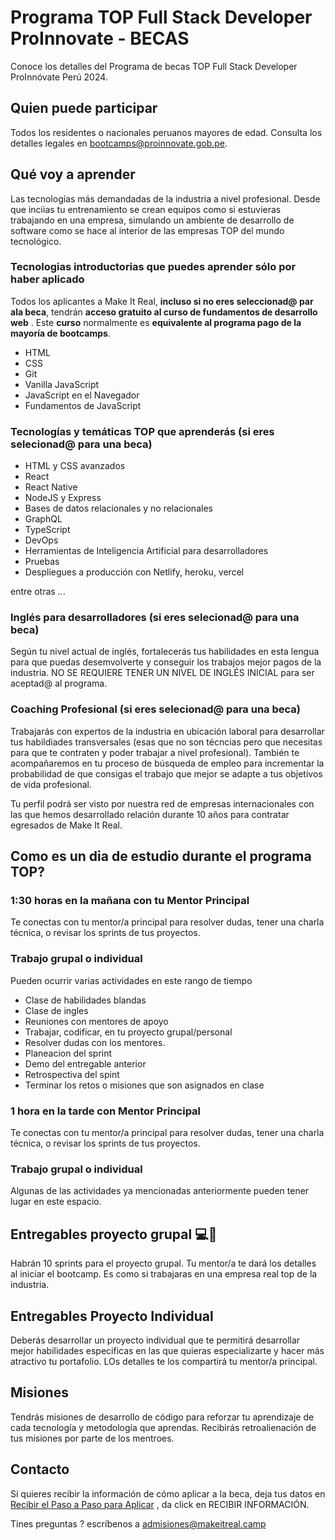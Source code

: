 # Programa TOP Full Stack Developer ProInnovate - BECAS

Conoce los detalles del Programa de becas TOP Full Stack Developer ProInnóvate Perú 2024.

## Quien puede participar

Todos los residentes o nacionales peruanos mayores de edad. Consulta los detalles legales en bootcamps@proinnovate.gob.pe.

## Qué voy a aprender

Las tecnologías más demandadas de la industria a nivel profesional. Desde que inciias tu entrenamiento se crean equipos como si estuvieras trabajando en una empresa, simulando un ambiente de desarrollo de software como se hace al interior de las empresas TOP del mundo tecnológico.

### Tecnologias introductorias que puedes aprender sólo por haber aplicado

Todos los aplicantes a Make It Real, **incluso si no eres seleccionad@ par ala beca**, tendrán **acceso gratuito al curso de fundamentos de desarrollo web** . Este **curso** normalmente es **equivalente al programa pago de la mayoría de bootcamps**.

- HTML
- CSS
- Git
- Vanilla JavaScript
- JavaScript en el Navegador
- Fundamentos de JavaScript

### Tecnologías y temáticas TOP que aprenderás (si eres selecionad@ para una beca)

- HTML y CSS avanzados
- React
- React Native
- NodeJS y Express
- Bases de datos relacionales y no relacionales
- GraphQL
- TypeScript
- DevOps
- Herramientas de Inteligencia Artificial para desarrolladores
- Pruebas
- Despliegues a producción con Netlify, heroku, vercel

entre otras ...

### Inglés para desarrolladores (si eres selecionad@ para una beca)

Según tu nivel actual de inglés, fortalecerás tus habilidades en esta lengua para que puedas desemvolverte y conseguir los trabajos mejor pagos de la industria. NO SE REQUIERE TENER UN NIVEL DE INGLÉS INICIAL para ser aceptad@ al programa.

### Coaching Profesional (si eres selecionad@ para una beca)

Trabajarás con expertos de la industria en ubicación laboral para desarrollar tus habildiades transversales (esas que no son técncias pero que necesitas para que te contraten y poder trabajar a nivel profesional). También te acompañaremos en tu proceso de búsqueda de empleo para incrementar la probabilidad de que consigas el trabajo que mejor se adapte a tus objetivos de vida profesional.

Tu perfil podrá ser visto por nuestra red de empresas internacionales con las que hemos desarrollado relación durante 10 años para contratar egresados de Make It Real.

## Como es un dia de estudio durante el programa TOP?

### 1:30 horas en la mañana con tu Mentor Principal

Te conectas con tu mentor/a principal para resolver dudas, tener una charla técnica, o revisar los sprints de tus proyectos.

### Trabajo grupal o individual

Pueden ocurrir varias actividades en este rango de tiempo

- Clase de habilidades blandas
- Clase de ingles
- Reuniones con mentores de apoyo
- Trabajar, codificar, en tu proyecto grupal/personal
- Resolver dudas con los mentores.
- Planeacion del sprint
- Demo del entregable anterior
- Retrospectiva del spint
- Terminar los retos o misiones que son asignados en clase

### 1 hora en la tarde con Mentor Principal

Te conectas con tu mentor/a principal para resolver dudas, tener una charla técnica, o revisar los sprints de tus proyectos.

### Trabajo grupal o individual

Algunas de las actividades ya mencionadas anteriormente pueden tener lugar en este espacio.

## Entregables proyecto grupal 💻🤝

Habrán 10 sprints para el proyecto grupal. Tu mentor/a te dará los detalles al iniciar el bootcamp. Es como si trabajaras en una empresa real top de la industria.

## Entregables Proyecto Individual

Deberás desarrollar un proyecto individual que te permitirá desarrollar mejor habilidades especificas en las que quieras especializarte y hacer más atractivo tu portafolio. LOs detalles te los compartirá tu mentor/a principal.

## Misiones

Tendrás misiones de desarrollo de código para reforzar tu aprendizaje de cada tecnología y metodología que aprendas. Recibirás retroalienación de tus misiones por parte de los mentroes.

## Contacto

Si quieres recibir la información de cómo aplicar a la beca, deja tus datos en [Recibir el Paso a Paso para Aplicar](https://makeitreal.camp/programa-becas-de-bootcamp-proinnovate-2024) , da click en RECIBIR INFORMACIÓN.

Tines preguntas ? escríbenos a admisiones@makeitreal.camp
